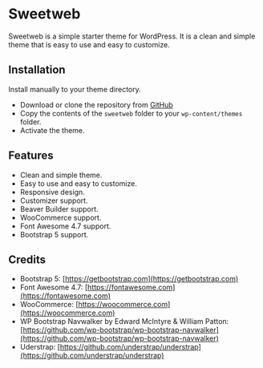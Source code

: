 # Sweetweb
Sweetweb is a simple starter theme for WordPress. It is a clean and simple theme that is easy to use and easy to customize.

## Installation
Install manually to your theme directory.
- Download or clone the repository from [GitHub](https://github.com/websweetxyz/sweetweb.git)
- Copy the contents of the `sweetweb` folder to your `wp-content/themes` folder.
- Activate the theme.

## Features
- Clean and simple theme.
- Easy to use and easy to customize.
- Responsive design.
- Customizer support.
- Beaver Builder support.
- WooCommerce support.
- Font Awesome 4.7 support.
- Bootstrap 5 support.

## Credits
- Bootstrap 5: [https://getbootstrap.com](https://getbootstrap.com)
- Font Awesome 4.7: [https://fontawesome.com](https://fontawesome.com)
- WooCommerce: [https://woocommerce.com](https://woocommerce.com)
- WP Bootstrap Navwalker by Edward McIntyre & William Patton: [https://github.com/wp-bootstrap/wp-bootstrap-navwalker](https://github.com/wp-bootstrap/wp-bootstrap-navwalker)
- Uderstrap: [https://github.com/understrap/understrap](https://github.com/understrap/understrap)